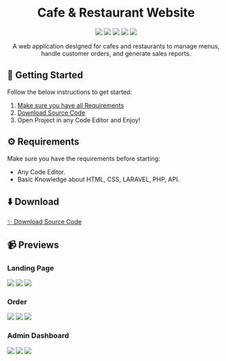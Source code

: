 <div id="header" align="center">
   <h1>
    Cafe & Restaurant Website
  </h1>
   <img src="https://img.shields.io/badge/Laravel-FF2D20?style=for-the-badge&logo=laravel&logoColor=white"/>
   <img src="https://img.shields.io/badge/javascript-%23323330.svg?style=for-the-badge&logo=javascript&logoColor=%23F7DF1E" />
   <img src="https://img.shields.io/badge/html5-%23E34F26.svg?style=for-the-badge&logo=html5&logoColor=white" />
   <img src="https://img.shields.io/badge/css3-%231572B6.svg?style=for-the-badge&logo=css3&logoColor=white" />
   <img src="https://img.shields.io/badge/bootstrap-%238511FA.svg?style=for-the-badge&logo=bootstrap&logoColor=white" />
   
A web application designed for cafes and restaurants to manage menus, handle customer orders, and generate sales reports.
</div>

## 🤔 Getting Started

Follow the below instructions to get started:

1. [Make sure you have all Requirements](#requirements)
2. [Download Source Code](#download)
3. Open Project in any Code Editor and Enjoy!

## ⚙️ Requirements

Make sure you have the requirements before starting:

- Any Code Editor.
- Basic Knowledge about HTML, CSS, LARAVEL, PHP, API.

## ⬇️ Download

[:sparkles: Download Source Code](https://github.com/raxelf/Cafe-Resto-Website/archive/refs/heads/main.zip)

## 📹 Previews

<div id="previews">
    <h3>
      Landing Page
   </h3>
    <img src="https://i.imgur.com/aOEYOj0.png" />
    <img src="https://i.imgur.com/k9YgeTy.png" />
    <img src="https://i.imgur.com/GQ38dvf.png" />

<h3>
  Order
</h3>
    <img src="https://i.imgur.com/7Y5bbue.png" />
    <img src="https://i.imgur.com/wUk4DxY.png" />
    <img src="https://i.imgur.com/Zl9GLDE.png" />
    
<h3>
    Admin Dashboard
</h3>
<img src="https://i.imgur.com/kmNzfDu.png" />
<img src="https://i.imgur.com/AQqORY4.png" />
<img src="https://i.imgur.com/rmFUBDV.png" />
</div>
